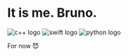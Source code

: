 # It is me. Bruno.

![c++ logo](https://cdn-icons-png.flaticon.com/128/17711/17711694.png)
![swift logo](https://cdn-icons-png.flaticon.com/128/732/732250.png)
![python logo](https://cdn-icons-png.flaticon.com/128/5968/5968350.png)

For now 😈
